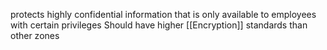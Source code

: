  protects highly confidential information that is only available to employees with certain privileges
 Should have higher [[Encryption]] standards than other zones
